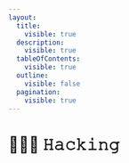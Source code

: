 ```yaml
---
layout:
  title:
    visible: true
  description:
    visible: true
  tableOfContents:
    visible: true
  outline:
    visible: false
  pagination:
    visible: true
---
```


# 👨🏾‍💻 𝙷𝚊𝚌𝚔𝚒𝚗𝚐

